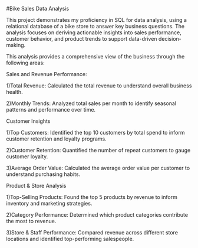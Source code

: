 #Bike Sales Data Analysis

This project demonstrates my proficiency in SQL for data analysis, using a relational database of a bike store to answer key business questions. The analysis focuses on deriving actionable insights into sales performance, customer behavior, and product trends to support data-driven decision-making.

This analysis provides a comprehensive view of the business through the following areas:

Sales and Revenue Performance:


1)Total Revenue: Calculated the total revenue to understand overall business health.

2)Monthly Trends: Analyzed total sales per month to identify seasonal patterns and performance over time.

Customer Insights


1)Top Customers: Identified the top 10 customers by total spend to inform customer retention and loyalty programs.

2)Customer Retention: Quantified the number of repeat customers to gauge customer loyalty.

3)Average Order Value: Calculated the average order value per customer to understand purchasing habits.

Product & Store Analysis


1)Top-Selling Products: Found the top 5 products by revenue to inform inventory and marketing strategies.

2)Category Performance: Determined which product categories contribute the most to revenue.

3)Store & Staff Performance: Compared revenue across different store locations and identified top-performing salespeople.
